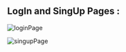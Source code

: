 ## LogIn and SingUp Pages :

![loginPage](https://github.com/user-attachments/assets/0d682fa8-7ce9-4c5e-b1b7-3a275b2e21db)

![singupPage](https://github.com/user-attachments/assets/360c9408-edac-40a3-9c33-d7f812b1a18e)
